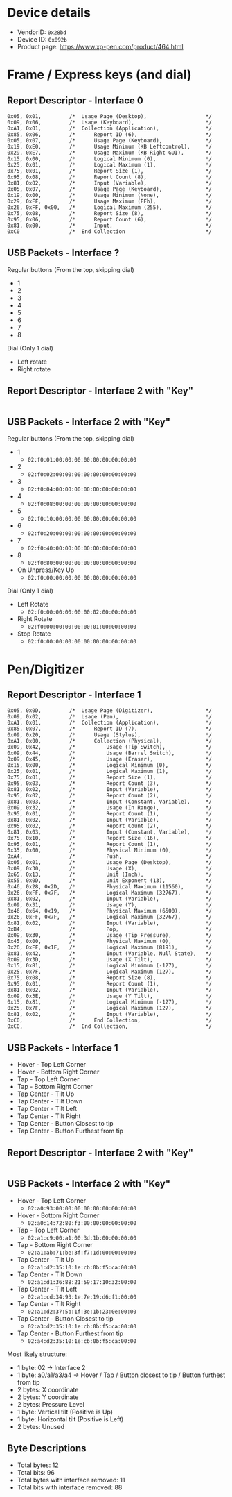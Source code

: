 # Device details
- VendorID: `0x28bd`
- Device ID: `0x092b`
- Product page: https://www.xp-pen.com/product/464.html

# Frame / Express keys (and dial)
## Report Descriptor - Interface 0
```
0x05, 0x01,         /*  Usage Page (Desktop),                   */
0x09, 0x06,         /*  Usage (Keyboard),                       */
0xA1, 0x01,         /*  Collection (Application),               */
0x85, 0x06,         /*      Report ID (6),                      */
0x05, 0x07,         /*      Usage Page (Keyboard),              */
0x19, 0xE0,         /*      Usage Minimum (KB Leftcontrol),     */
0x29, 0xE7,         /*      Usage Maximum (KB Right GUI),       */
0x15, 0x00,         /*      Logical Minimum (0),                */
0x25, 0x01,         /*      Logical Maximum (1),                */
0x75, 0x01,         /*      Report Size (1),                    */
0x95, 0x08,         /*      Report Count (8),                   */
0x81, 0x02,         /*      Input (Variable),                   */
0x05, 0x07,         /*      Usage Page (Keyboard),              */
0x19, 0x00,         /*      Usage Minimum (None),               */
0x29, 0xFF,         /*      Usage Maximum (FFh),                */
0x26, 0xFF, 0x00,   /*      Logical Maximum (255),              */
0x75, 0x08,         /*      Report Size (8),                    */
0x95, 0x06,         /*      Report Count (6),                   */
0x81, 0x00,         /*      Input,                              */
0xC0                /*  End Collection                          */
```

## USB Packets - Interface ?
Regular buttons (From the top, skipping dial)
- 1
- 2
- 3
- 4
- 5
- 6
- 7
- 8

Dial (Only 1 dial)
- Left rotate
- Right rotate

## Report Descriptor - Interface 2 with "Key"
```

```

## USB Packets - Interface 2 with "Key"
Regular buttons (From the top, skipping dial)
- 1
  - `02:f0:01:00:00:00:00:00:00:00:00:00`
- 2
  - `02:f0:02:00:00:00:00:00:00:00:00:00`
- 3
  - `02:f0:04:00:00:00:00:00:00:00:00:00`
- 4
  - `02:f0:08:00:00:00:00:00:00:00:00:00`
- 5
  - `02:f0:10:00:00:00:00:00:00:00:00:00`
- 6
  - `02:f0:20:00:00:00:00:00:00:00:00:00`
- 7
  - `02:f0:40:00:00:00:00:00:00:00:00:00`
- 8
  - `02:f0:80:00:00:00:00:00:00:00:00:00`
- On Unpress/Key Up
  - `02:f0:00:00:00:00:00:00:00:00:00:00`

Dial (Only 1 dial)
- Left Rotate
  - `02:f0:00:00:00:00:00:02:00:00:00:00`
- Right Rotate
  - `02:f0:00:00:00:00:00:01:00:00:00:00`
- Stop Rotate
  - `02:f0:00:00:00:00:00:00:00:00:00:00`

# Pen/Digitizer
## Report Descriptor - Interface 1
```
0x05, 0x0D,         /*  Usage Page (Digitizer),                 */
0x09, 0x02,         /*  Usage (Pen),                            */
0xA1, 0x01,         /*  Collection (Application),               */
0x85, 0x07,         /*      Report ID (7),                      */
0x09, 0x20,         /*      Usage (Stylus),                     */
0xA1, 0x00,         /*      Collection (Physical),              */
0x09, 0x42,         /*          Usage (Tip Switch),             */
0x09, 0x44,         /*          Usage (Barrel Switch),          */
0x09, 0x45,         /*          Usage (Eraser),                 */
0x15, 0x00,         /*          Logical Minimum (0),            */
0x25, 0x01,         /*          Logical Maximum (1),            */
0x75, 0x01,         /*          Report Size (1),                */
0x95, 0x03,         /*          Report Count (3),               */
0x81, 0x02,         /*          Input (Variable),               */
0x95, 0x02,         /*          Report Count (2),               */
0x81, 0x03,         /*          Input (Constant, Variable),     */
0x09, 0x32,         /*          Usage (In Range),               */
0x95, 0x01,         /*          Report Count (1),               */
0x81, 0x02,         /*          Input (Variable),               */
0x95, 0x02,         /*          Report Count (2),               */
0x81, 0x03,         /*          Input (Constant, Variable),     */
0x75, 0x10,         /*          Report Size (16),               */
0x95, 0x01,         /*          Report Count (1),               */
0x35, 0x00,         /*          Physical Minimum (0),           */
0xA4,               /*          Push,                           */
0x05, 0x01,         /*          Usage Page (Desktop),           */
0x09, 0x30,         /*          Usage (X),                      */
0x65, 0x13,         /*          Unit (Inch),                    */
0x55, 0x0D,         /*          Unit Exponent (13),             */
0x46, 0x28, 0x2D,   /*          Physical Maximum (11560),       */
0x26, 0xFF, 0x7F,   /*          Logical Maximum (32767),        */
0x81, 0x02,         /*          Input (Variable),               */
0x09, 0x31,         /*          Usage (Y),                      */
0x46, 0x64, 0x19,   /*          Physical Maximum (6500),        */
0x26, 0xFF, 0x7F,   /*          Logical Maximum (32767),        */
0x81, 0x02,         /*          Input (Variable),               */
0xB4,               /*          Pop,                            */
0x09, 0x30,         /*          Usage (Tip Pressure),           */
0x45, 0x00,         /*          Physical Maximum (0),           */
0x26, 0xFF, 0x1F,   /*          Logical Maximum (8191),         */
0x81, 0x42,         /*          Input (Variable, Null State),   */
0x09, 0x3D,         /*          Usage (X Tilt),                 */
0x15, 0x81,         /*          Logical Minimum (-127),         */
0x25, 0x7F,         /*          Logical Maximum (127),          */
0x75, 0x08,         /*          Report Size (8),                */
0x95, 0x01,         /*          Report Count (1),               */
0x81, 0x02,         /*          Input (Variable),               */
0x09, 0x3E,         /*          Usage (Y Tilt),                 */
0x15, 0x81,         /*          Logical Minimum (-127),         */
0x25, 0x7F,         /*          Logical Maximum (127),          */
0x81, 0x02,         /*          Input (Variable),               */
0xC0,               /*      End Collection,                     */
0xC0,               /*  End Collection,                         */
```

## USB Packets - Interface 1
- Hover - Top Left Corner
- Hover - Bottom Right Corner
- Tap - Top Left Corner
- Tap - Bottom Right Corner
- Tap Center - Tilt Up
- Tap Center - Tilt Down
- Tap Center - Tilt Left
- Tap Center - Tilt Right
- Tap Center - Button Closest to tip
- Tap Center - Button Furthest from tip

## Report Descriptor - Interface 2 with "Key"
```

```

## USB Packets - Interface 2 with "Key"
- Hover - Top Left Corner
  - `02:a0:93:00:00:00:00:00:00:00:00:00`
- Hover - Bottom Right Corner
  - `02:a0:14:72:80:f3:00:00:00:00:00:00`
- Tap - Top Left Corner
  - `02:a1:c9:00:a1:00:3d:1b:00:00:00:00`
- Tap - Bottom Right Corner
  - `02:a1:ab:71:be:3f:f7:1d:00:00:00:00`
- Tap Center - Tilt Up
  - `02:a1:d2:35:10:1e:cb:0b:f5:ca:00:00`
- Tap Center - Tilt Down
  - `02:a1:d1:36:88:21:59:17:10:32:00:00`
- Tap Center - Tilt Left
  - `02:a1:cd:34:93:1e:7e:19:d6:f1:00:00`
- Tap Center - Tilt Right
  - `02:a1:d2:37:5b:1f:3e:1b:23:0e:00:00`
- Tap Center - Button Closest to tip
  - `02:a3:d2:35:10:1e:cb:0b:f5:ca:00:00`
- Tap Center - Button Furthest from tip
  - `02:a4:d2:35:10:1e:cb:0b:f5:ca:00:00`

Most likely structure:
- 1 byte: 02 -> Interface 2
- 1 byte: a0/a1/a3/a4 -> Hover / Tap / Button closest to tip / Button furthest from tip
- 2 bytes: X coordinate
- 2 bytes: Y coordinate
- 2 bytes: Pressure Level
- 1 byte: Vertical tilt (Positive is Up)
- 1 byte: Horizontal tilt (Positive is Left)
- 2 bytes: Unused

## Byte Descriptions
- Total bytes: 12
- Total bits: 96
- Total bytes with interface removed: 11
- Total bits with interface removed: 88

